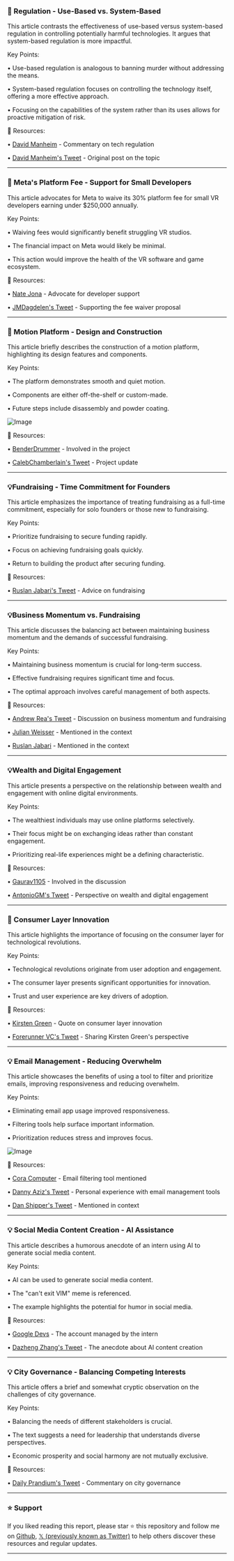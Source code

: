 ### 🤖 Regulation - Use-Based vs. System-Based

This article contrasts the effectiveness of use-based versus system-based regulation in controlling potentially harmful technologies.  It argues that system-based regulation is more impactful.

Key Points:

• Use-based regulation is analogous to banning murder without addressing the means.


• System-based regulation focuses on controlling the technology itself, offering a more effective approach.


• Focusing on the capabilities of the system rather than its uses allows for proactive mitigation of risk.



🔗 Resources:

• [David Manheim](https://x.com/davidmanheim) - Commentary on tech regulation


• [David Manheim's Tweet](https://x.com/davidmanheim/status/1938473731598295115) - Original post on the topic



---

### 🚀 Meta's Platform Fee - Support for Small Developers

This article advocates for Meta to waive its 30% platform fee for small VR developers earning under $250,000 annually.

Key Points:

• Waiving fees would significantly benefit struggling VR studios.


• The financial impact on Meta would likely be minimal.


• This action would improve the health of the VR software and game ecosystem.



🔗 Resources:

• [Nate Jona](https://x.com/nate_jona_) - Advocate for developer support


• [JMDagdelen's Tweet](https://x.com/jmdagdelen/status/1938462561210667068) - Supporting the fee waiver proposal



---

### 🤖  Motion Platform - Design and Construction

This article briefly describes the construction of a motion platform, highlighting its design features and components.

Key Points:

• The platform demonstrates smooth and quiet motion.


• Components are either off-the-shelf or custom-made.


• Future steps include disassembly and powder coating.


![Image](https://pbs.twimg.com/amplify_video_thumb/1938366269704835075/img/YK_ykZa8dYoxxwP4.jpg)

🔗 Resources:

• [BenderDrummer](https://x.com/BenderDrummer) - Involved in the project


• [CalebChamberlain's Tweet](https://x.com/CalebChamberla6/status/1938367292104176034) - Project update


---

### 💡Fundraising -  Time Commitment for Founders

This article emphasizes the importance of treating fundraising as a full-time commitment, especially for solo founders or those new to fundraising.

Key Points:

•  Prioritize fundraising to secure funding rapidly.


•  Focus on achieving fundraising goals quickly.


•  Return to building the product after securing funding.


🔗 Resources:

• [Ruslan Jabari's Tweet](https://x.com/ruslanjabari/status/1938309899483775447) - Advice on fundraising



---

### 💡Business Momentum vs. Fundraising

This article discusses the balancing act between maintaining business momentum and the demands of successful fundraising.

Key Points:

• Maintaining business momentum is crucial for long-term success.


• Effective fundraising requires significant time and focus.


• The optimal approach involves careful management of both aspects.


🔗 Resources:

• [Andrew Rea's Tweet](https://x.com/andrew__rea/status/1938451867857785052) - Discussion on business momentum and fundraising


• [Julian Weisser](https://x.com/julianweisser) - Mentioned in the context


• [Ruslan Jabari](https://x.com/ruslanjabari) - Mentioned in the context



---

### 💡Wealth and Digital Engagement

This article presents a perspective on the relationship between wealth and engagement with online digital environments.

Key Points:

•  The wealthiest individuals may use online platforms selectively.


•  Their focus might be on exchanging ideas rather than constant engagement.


•  Prioritizing real-life experiences might be a defining characteristic.



🔗 Resources:

• [Gaurav1105](https://x.com/Gaurav1105) - Involved in the discussion


• [AntonioGM's Tweet](https://x.com/antoniogm/status/1938387020595998943) - Perspective on wealth and digital engagement



---

### 🚀 Consumer Layer Innovation

This article highlights the importance of focusing on the consumer layer for technological revolutions.

Key Points:

• Technological revolutions originate from user adoption and engagement.


•  The consumer layer presents significant opportunities for innovation.


• Trust and user experience are key drivers of adoption.


🔗 Resources:

• [Kirsten Green](https://x.com/kirstenagreen) - Quote on consumer layer innovation


• [Forerunner VC's Tweet](https://x.com/ForerunnerVC/status/1938347392690225544) - Sharing Kirsten Green's perspective



---

### 💡 Email Management - Reducing Overwhelm

This article showcases the benefits of using a tool to filter and prioritize emails, improving responsiveness and reducing overwhelm.

Key Points:

•  Eliminating email app usage improved responsiveness.


•  Filtering tools help surface important information.


•  Prioritization reduces stress and improves focus.


![Image](https://pbs.twimg.com/amplify_video_thumb/1938254467759046656/img/yxmsRiqhIX-tFjNX.jpg)

🔗 Resources:

• [Cora Computer](https://x.com/CoraComputer) - Email filtering tool mentioned


• [Danny Aziz's Tweet](https://x.com/DannyAziz97/status/1938279601119125683) - Personal experience with email management tools


• [Dan Shipper's Tweet](https://x.com/danshipper/status/1938267874679828803) - Mentioned in context



---

### 💡 Social Media Content Creation - AI Assistance

This article describes a humorous anecdote of an intern using AI to generate social media content.

Key Points:

•  AI can be used to generate social media content.


•  The "can't exit VIM" meme is referenced.


• The example highlights the potential for humor in social media.


🔗 Resources:

• [Google Devs](https://x.com/googledevs) - The account managed by the intern


• [Dazheng Zhang's Tweet](https://x.com/dazhengzhang/status/1938421375112560750) -  The anecdote about AI content creation



---

### 💡 City Governance - Balancing Competing Interests

This article offers a brief and somewhat cryptic observation on the challenges of city governance.

Key Points:

•  Balancing the needs of different stakeholders is crucial.


•  The text suggests a need for leadership that understands diverse perspectives.


•  Economic prosperity and social harmony are not mutually exclusive.



🔗 Resources:

• [Daily Prandium's Tweet](https://x.com/dailyprandium/status/1938403275864477822) - Commentary on city governance


---

### ⭐️ Support

If you liked reading this report, please star ⭐️ this repository and follow me on [Github](https://github.com/Drix10), [𝕏 (previously known as Twitter)](https://x.com/DRIX_10_) to help others discover these resources and regular updates.

---